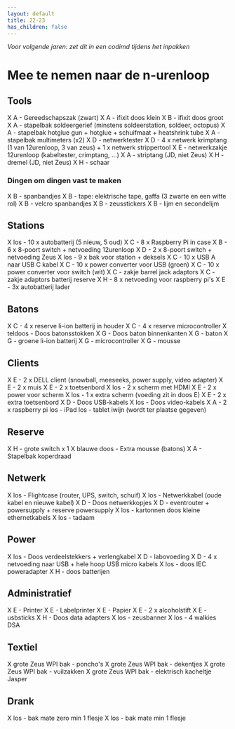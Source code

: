```yaml
---
layout: default
title: 22-23
has_children: false
---
```


*Voor volgende jaren: zet dit in een codimd tijdens het inpakken*

# Mee te nemen naar de n-urenloop

## Tools

X A - Gereedschapszak (zwart)
X A - ifixit doos klein
X B - ifixit doos groot
X A - stapelbak soldeergerief (minstens soldeerstation, soldeer, octopus)
X A - stapelbak hotglue gun + hotglue + schuifmaat + heatshrink tube
X A - stapelbak multimeters (x2)
X D - netwerktester
X D - 4 x netwerk krimptang (1 van 12urenloop, 3 van zeus) + 1 x netwerk strippertool 
X E - netwerkzakje 12urenloop (kabeltester, crimptang, ...)
X A - striptang (JD, niet Zeus)
X H - dremel (JD, niet Zeus)
X H - schaar

### Dingen om dingen vast te maken

X B - spanbandjes
X B - tape: elektrische tape, gaffa (3 zwarte en een witte rol)
X B - velcro spanbandjes
X B - zeusstickers
X B - lijm en secondelijm

## Stations

X los - 10 x autobatterij (5 nieuw, 5 oud)
X C - 8 x Raspberry Pi in case
X B - 6 x 8-poort switch + netvoeding 12urenloop
X D - 2 x 8-poort switch + netvoeding Zeus
X los - 9 x bak voor station + deksels
X C - 10 x USB A naar USB C kabel
X C - 10 x power converter voor USB (groen)
X C - 10 x power converter voor switch (wit)
X C - zakje barrel jack adaptors
X C - zakje adaptors batterij reserve
X H - 8 x netvoeding voor raspberry pi's
X E - 3x autobatterij lader

## Batons

X C - 4 x reserve li-ion batterij in houder
X C - 4 x reserve microcontroller
X teldoos - Doos batonsstokken
X G - Doos baton binnenkanten
X G - baton
X G - groene li-ion batterij
X G - microcontroller
X G - mousse


## Clients

X E - 2 x DELL client (snowball, meeseeks, power supply, video adapter)
X E - 2 x muis
X E - 2 x toetsenbord
X los - 2 x scherm met HDMI 
X E - 2 x power voor scherm
X los - 1 x extra scherm (voeding zit in doos E)
X E - 2 x extra toetsenbord
X D - Doos USB-kabels
X los - Doos video-kabels
X A - 2 x raspberry pi
  los - iPad
  los - tablet iwijn (wordt ter plaatse gegeven)

## Reserve


X H - grote switch x 1
X blauwe doos - Extra mousse (batons)
X A - Stapelbak koperdraad

## Netwerk

X los - Flightcase (router, UPS, switch, schuif)
X los - Netwerkkabel (oude kabel en nieuwe kabel)
X D - Doos netwerkkopjes
X D - eventrouter + powersupply + reserve powersupply
X los - kartonnen doos kleine ethernetkabels
X los - tadaam

## Power

X los - Doos verdeelstekkers + verlengkabel
X D - labovoeding
X D - 4 x netvoeding naar USB + hele hoop USB micro kabels
X los - doos IEC poweradapter
X H - doos batterijen

## Administratief

X E - Printer
X E - Labelprinter
X E - Papier
X E - 2 x alcoholstift
X E - usbsticks
X H - Doos data adapters
X los - zeusbanner
X los - 4 walkies DSA

## Textiel

X grote Zeus WPI bak - poncho's
X grote Zeus WPI bak - dekentjes
X grote Zeus WPI bak - vuilzakken
X grote Zeus WPI bak - elektrisch kacheltje Jasper

## Drank

X los - bak mate zero min 1 flesje
X los - bak mate min 1 flesje
 
